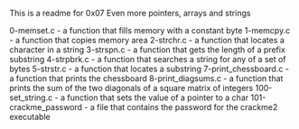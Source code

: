 This is a readme for 0x07 Even more pointers, arrays and strings

0-memset.c - a function that fills memory with a constant byte
1-memcpy.c - a function that copies memory area
2-strchr.c - a function that locates a character in a string
3-strspn.c - a function that gets the length of a prefix substring
4-strpbrk.c - a function that searches a string for any of a set of bytes
5-strstr.c - a function that locates a substring
7-print_chessboard.c - a function that prints the chessboard
8-print_diagsums.c - a function that prints the sum of the two diagonals of a square matrix of integers
100-set_string.c - a function that sets the value of a pointer to a char
101-crackme_password - a file that contains the password for the crackme2 executable
